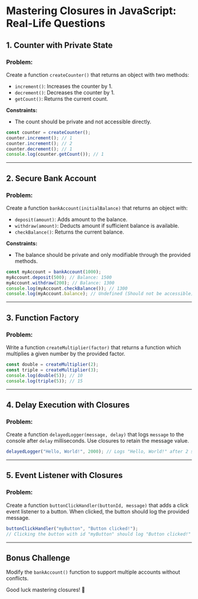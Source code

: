 # Mastering Closures in JavaScript: Real-Life Questions

## **1. Counter with Private State**

### **Problem:**

Create a function `createCounter()` that returns an object with two methods:

- `increment()`: Increases the counter by 1.
- `decrement()`: Decreases the counter by 1.
- `getCount()`: Returns the current count.

**Constraints:**

- The count should be private and not accessible directly.

```javascript
const counter = createCounter();
counter.increment(); // 1
counter.increment(); // 2
counter.decrement(); // 1
console.log(counter.getCount()); // 1
```

---

## **2. Secure Bank Account**

### **Problem:**

Create a function `bankAccount(initialBalance)` that returns an object with:

- `deposit(amount)`: Adds amount to the balance.
- `withdraw(amount)`: Deducts amount if sufficient balance is available.
- `checkBalance()`: Returns the current balance.

**Constraints:**

- The balance should be private and only modifiable through the provided methods.

```javascript
const myAccount = bankAccount(1000);
myAccount.deposit(500); // Balance: 1500
myAccount.withdraw(200); // Balance: 1300
console.log(myAccount.checkBalance()); // 1300
console.log(myAccount.balance); // Undefined (Should not be accessible)
```

---

## **3. Function Factory**

### **Problem:**

Write a function `createMultiplier(factor)` that returns a function which multiplies a given number by the provided factor.

```javascript
const double = createMultiplier(2);
const triple = createMultiplier(3);
console.log(double(5)); // 10
console.log(triple(5)); // 15
```

---

## **4. Delay Execution with Closures**

### **Problem:**

Create a function `delayedLogger(message, delay)` that logs `message` to the console after `delay` milliseconds. Use closures to retain the message value.

```javascript
delayedLogger("Hello, World!", 2000); // Logs "Hello, World!" after 2 seconds
```

---

## **5. Event Listener with Closures**

### **Problem:**

Create a function `buttonClickHandler(buttonId, message)` that adds a click event listener to a button. When clicked, the button should log the provided message.

```javascript
buttonClickHandler("myButton", "Button clicked!");
// Clicking the button with id "myButton" should log "Button clicked!"
```

---

## **Bonus Challenge**

Modify the `bankAccount()` function to support multiple accounts without conflicts.

Good luck mastering closures! 🚀


